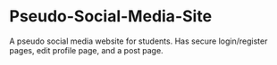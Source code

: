 # Pseudo-Social-Media-Site
A pseudo social media website for students. Has secure login/register pages, edit profile page, and a post page.

